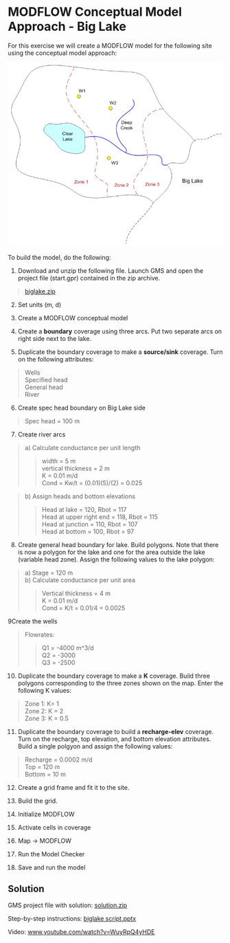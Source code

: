 # MODFLOW Conceptual Model Approach - Big Lake

For this exercise we will create a MODFLOW model for the following site using the conceptual model approach:

![biglakemap.png](biglakemap.png)

To build the model, do the following:

1) Download and unzip the following file. Launch GMS and open the project file (start.gpr) contained in the zip archive.

>[biglake.zip](biglake.zip)

2) Set units (m, d)

3) Create a MODFLOW conceptual model

4) Create a **boundary** coverage using three arcs. Put two separate arcs on right side next to the lake.

5) Duplicate the boundary coverage to make a **source/sink** coverage. Turn on the following attributes:

>Wells<br>
>Specified head<br>
>General head<br>
>River

6) Create spec head boundary on Big Lake side

>Spec head = 100 m

7) Create river arcs

>a) Calculate conductance per unit length<br>
>>width = 5 m<br> 
>>vertical thickness = 2 m<br>
>>K = 0.01 m/d<br>
>>Cond = Kw/t = (0.01)(5)/(2) = 0.025<br>

>b) Assign heads and bottom elevations<br>
>>Head at lake = 120, Rbot = 117<br>
>>Head at upper right end = 118, Rbot = 115<br>
>>Head at junction = 110, Rbot = 107<br>
>>Head at bottom = 100, Rbot = 97

8) Create general head boundary for lake. Build polygons. Note that there is now a polygon for the lake and one for the area outside the lake (variable head zone). Assign the following values to the lake polygon:

>a) Stage = 120 m<br>
>b) Calculate conductance per unit area<br>
>>Vertical thickness = 4 m<br>
>>K = 0.01 m/d<br>
>>Cond = K/t = 0.01/4 =  0.0025

9Create the wells

>Flowrates:<br>
>>Q1 = -4000 m^3/d<br>
>>Q2 = -3000<br>
>>Q3 = -2500

10) Duplicate the boundary coverage to make a **K** coverage. Build three polygons corresponding to the three zones shown on the map. Enter the following K values:

>Zone 1: K= 1<br>
>Zone 2: K = 2<br>
>Zone 3: K = 0.5

11) Duplicate the boundary coverage to build a **recharge-elev** coverage. Turn on the recharge, top elevation, and bottom elevation attributes. Build a single polgyon and assign the following values:

>Recharge = 0.0002 m/d<br>
>Top = 120 m<br>
>Bottom = 10 m

12) Create a grid frame and fit it to the site.

13) Build the grid.

14) Initialize MODFLOW

15) Activate cells in coverage

16) Map -> MODFLOW

17) Run the Model Checker

18) Save and run the model

## Solution

GMS project file with solution: [<u>solution.zip</u>](solution.zip)

Step-by-step instructions: [<u>biglake script.pptx</u>](biglake%20script.pptx)

Video: [<u>www.youtube.com/watch?v=WuyRpQ4yHDE</u>](https://www.youtube.com/watch?v=WuyRpQ4yHDE)

 

 

 

 